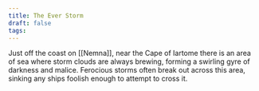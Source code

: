 ```yaml
---
title: The Ever Storm
draft: false
tags:
---
```

Just off the coast on [[Nemna]], near the Cape of Iartome there is an area of sea where storm clouds are always brewing, forming a swirling gyre of darkness and malice. Ferocious storms often break out across this area, sinking any ships foolish enough to attempt to cross it. 